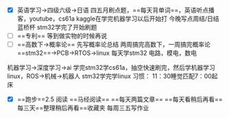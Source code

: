 

- [x] 英语学习->四级六级->日语
	四五月刷点题，==每天背单词==，英语听点播客，youtube，cs61a
kaggle在学完机器学习以后开始打
今晚写点周结/日结
蓝桥杯
	stm32学完了开始刷题
- [ ] ==专利==
	等到做实物的时候再说
- [ ] ==高数下->概率论==
	先写概率论总结
	两周搞完高数下，一周搞完概率论
==stm32==->PCB->RTOS->linux
	每天学stm32
电路，模电，数电

机器学习->深度学习->ai
	学完stm32学cs61a，抽空快速刷完，然后学机器学习
linux，ROS->机械->机器人
	stm32学完学linux
习惯：
11：30睡觉匹配7：00起床
- [x] ==跑步==2.5
阅读
	==马经阅读==
	==每天两篇文章==
	==每天看稍后再看==
每三天==整理稍后再看==收藏夹
每周三五写作业